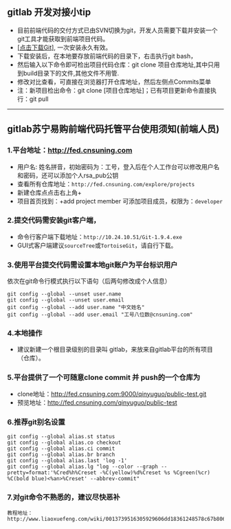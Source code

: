 ## gitlab 开发对接小tip

- 目前前端代码的交付方式已由SVN切换为git，开发人员需要下载并安装一个git工具才能获取到前端项目代码。
- <a href="http://10.24.10.51/Git-1.9.4.exe" target="_blank">[点击下载Git]</a>, 一次安装永久有效。
- 下载安装后，在本地要存放前端代码的目录下，右击执行git bash，
- 然后输入以下命令即可检出项目代码仓库：git clone 项目仓库地址,其中只用到build目录下的文件,其他文件不用管.
- 修改对比查看，可直接在浏览器打开仓库地址，然后左侧点Commits菜单
- 注：新项目检出命令：git clone [项目仓库地址]；已有项目更新命令直接执行：git pull

----

## gitlab苏宁易购前端代码托管平台使用须知(前端人员)

### 1.平台地址：http://fed.cnsuning.com
  - 用户名: 姓名拼音，初始密码为：工号，登入后在个人工作台可以修改用户名和密码，还可以添加个人rsa_pub公钥
  - 查看所有仓库地址：`http://fed.cnsuning.com/explore/projects`
  - 新建仓库点点击右上角+
  - 项目首页找到：+add project member 可添加项目成员，权限为：`developer`

### 2.提交代码需安装git客户端，
  - 命令行客户端下载地址：`http://10.24.10.51/Git-1.9.4.exe`
  - GUI式客户端建议`sourceTree`或`TortoiseGit`，请自行下载。

### 3.使用平台提交代码需设置本地git账户为平台标识用户
依次在git命令行模式执行以下语句（后两句修改成个人信息）

    git config --global --unset user.name
    git config --global --unset user.email
    git config --global --add user.name "中文姓名"
    git config --global --add user.email "工号八位数@cnsuning.com"

### 4.本地操作
- 建议新建一个根目录级别的目录叫 gitlab，来放来自gitlab平台的所有项目（仓库）。

### 5.平台提供了一个可随意clone commit 并 push的一个仓库为
- clone地址：http://fed.cnsuning.com:9000/qinyuguo/public-test.git
- 预览地址：http://fed.cnsuning.com/qinyuguo/public-test

### 6.推荐git别名设置
    git config --global alias.st status
    git config --global alias.co checkout
    git config --global alias.ci commit
    git config --global alias.br branch
    git config --global alias.last 'log -1'
    git config --global alias.lg "log --color --graph --pretty=format:'%Cred%h%Creset -%C(yellow)%d%Creset %s %Cgreen(%cr) %C(bold blue)<%an>%Creset' --abbrev-commit"

### 7.对git命令不熟悉的，建议尽快恶补
    教程地址：http://www.liaoxuefeng.com/wiki/0013739516305929606dd18361248578c67b8067c8c017b000/